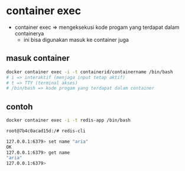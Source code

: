 # container exec
- container exec => mengeksekusi kode progam yang terdapat dalam containerya
  - ini bisa digunakan masuk ke container juga

## masuk container
```bash
docker container exec -i -t containerid/containername /bin/bash
# i => interaktif (menjaga input tetap aktif)
# t => TTY (terminal akses)
# /bin/bash => kode progam yang terdapat dalam container
```

## contoh
```bash
docker container exec -i -t redis-app /bin/bash

root@7b4c0acad15d:/# redis-cli 

127.0.0.1:6379> set name "aria"
OK
127.0.0.1:6379> get name
"aria"
127.0.0.1:6379>
```